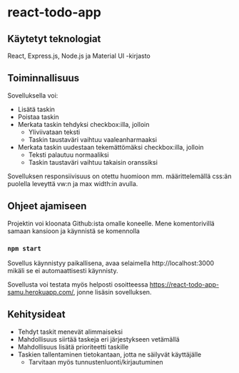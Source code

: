 # react-todo-app

## Käytetyt teknologiat

React, Express.js, Node.js ja Material UI -kirjasto

## Toiminnallisuus

Sovelluksella voi: 
- Lisätä taskin
- Poistaa taskin
- Merkata taskin tehdyksi checkbox:illa, jolloin
  - Yliviivataan teksti
  - Taskin taustaväri vaihtuu vaaleanharmaaksi
- Merkata taskin uudestaan tekemättömäksi checkbox:illa, jolloin
  - Teksti palautuu normaaliksi
  - Taskin taustaväri vaihtuu takaisin oranssiksi

Sovelluksen responsiivisuus on otettu huomioon mm. määrittelemällä css:än puolella leveyttä vw:n ja max width:in avulla.

## Ohjeet ajamiseen

Projektin voi kloonata Github:ista omalle koneelle. Mene komentorivillä samaan kansioon ja käynnistä se komennolla

### `npm start`

Sovellus käynnistyy paikallisena, avaa selaimella http://localhost:3000 mikäli se ei automaattisesti käynnisty. 

Sovellusta voi testata myös helposti osoitteessa https://react-todo-app-samu.herokuapp.com/, jonne lisäsin sovelluksen. 

## Kehitysideat

- Tehdyt taskit menevät alimmaiseksi
- Mahdollisuus siirtää taskeja eri järjestykseen vetämällä
- Mahdollisuus lisätä prioriteetti taskille
- Taskien tallentaminen tietokantaan, jotta ne säilyvät käyttäjälle
  - Tarvitaan myös tunnustenluonti/kirjautuminen
